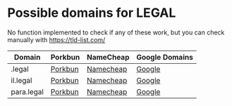 # Possible domains for LEGAL

No function implemented to check if any of these work, but you can check manually with https://tld-list.com/

| Domain | Porkbun | NameCheap | Google Domains |
|---|---|---|---|
| .legal | [Porkbun](https://porkbun.com/checkout/search?prb=e814663da1&tlds=&idnLanguage=&search=search&q=.legal) | [Namecheap](https://www.namecheap.com/domains/registration/results/?domain=.legal) | [Google](https://domains.google.com/registrar/search?searchTerm=.legal) |
| il.legal | [Porkbun](https://porkbun.com/checkout/search?prb=e814663da1&tlds=&idnLanguage=&search=search&q=il.legal) | [Namecheap](https://www.namecheap.com/domains/registration/results/?domain=il.legal) | [Google](https://domains.google.com/registrar/search?searchTerm=il.legal) |
| para.legal | [Porkbun](https://porkbun.com/checkout/search?prb=e814663da1&tlds=&idnLanguage=&search=search&q=para.legal) | [Namecheap](https://www.namecheap.com/domains/registration/results/?domain=para.legal) | [Google](https://domains.google.com/registrar/search?searchTerm=para.legal) |
